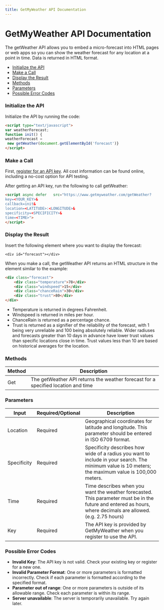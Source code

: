 ```yaml
---
title: GetMyWeather API Documentation
---
```


# GetMyWeather API Documentation

The getWeather API allows you to embed a micro-forecast into HTML pages or web apps so you can show the weather forecast for any location at a point in time. Data is returned in HTML format. 

- [Initialize the API](#initialize-the-api)
- [Make a Call](#make-a-call)
- [Display the Result](#display-the-result)
- [Methods](#methods)
- [Parameters](#parameters)
- [Possible Error Codes](#possible-error-codes)

### Initialize the API
Initialize the API by running the code:   
```html
<script type="text/javascript">
var weatherForecast;
function init() {
weatherForecast = 
 new getWeather(document.getElementById('forecast')}
</script>
```

### Make a Call
First, [register for an API key](https://getmyweather.com). All cost information can be found online, including a no-cost option for API testing.

After getting an API key, run the following to call getWeather:

```html
<script async defer   src="https://www.getmyweather.com/getWeather?
key=<YOUR_KEY>&
callback=init&
location=<LATITUDE>:<LONGITUDE>&
specificity=<SPECIFICITY>&
time=<TIME>">
</script>
```

### Display the Result
Insert the following element where you want to display the forecast:  
```
<div id="forecast"></div>
```
When you make a call, the getWeather API returns an HTML structure in the element similar to the example:
```html
<div class="forecast">
	<div class="temperature">78</div>
	<div class="windspeed">15</div>
	<div class="chanceRain">30</div>
	<div class="trust">80</div>
</div>
```
- Temperature is returned in degrees Fahrenheit.
- Windspeed is returned in miles per hour.
- ChanceRain is returned as a percentage chance.
- Trust is returned as a signifier of the reliability of the forecast, with 1 being very unreliable and 100 being absolutely reliable. Wider radiuses and forecasts greater than 10 days in advance have lower trust values than specific locations close in time. Trust values less than 10 are based on historical averages for the location.  
### Methods
|Method| Description |
|------|-------------|
|Get   | The getWeather API returns the weather forecast for a specified location and time |

### Parameters

| Input       | Required/Optional | Description|
|-------------|----------|---------------------|
| Location    | Required | Geographical coordinates for latitude and longitude. This parameter should be entered in ISO 6709 format.|  
| Specificity | Required | Specificity describes how wide of a radius you want to include in your search. The minimum value is 10 meters; the maximum value is 100,000 meters.            |
| Time        | Required | Time describes when you want the weather forecasted. This parameter must be in the future and entered as hours, where decimals are allowed. (e.g. 2.75 hours)|
|Key          | Required | The API key is provided by GetMyWeather when you register to use the API.|  

### Possible Error Codes

- **Invalid Key**: The API key is not valid. Check your existing key or register for a new one.
- **Invalid Parameter Format**: One or more parameters is formatted incorrectly. Check if each parameter is formatted according to the specified format.
- **Parameter out of range**: One or more parameters is outside of its allowable range. Check each parameter is within its range.
- **Server unavailable**: The server is temporarily unavailable. Try again later.
